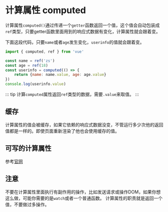 # 计算属性 computed

计算属性`computed()`通过传递一个`getter`函数返回一个值，这个值会自动包装成`ref`类型，只要getter函数里面用到的响应式数据有变化，计算属性就会跟着变。

下面这段代码，只要`name`或者`age`发生变化，`userinfo`的值就会跟着变。

```js
import { computed, ref } from 'vue'

const name = ref('zs')
const age = ref(18)
const userinfo = computed(() => {
    return {name: name.value, age: age.value}
})
console.log(userinfo.value)
```

::: tip
计算`computed`属性返回`ref`类型的数据，需要`.value`来取值。
:::


## 缓存

计算属性的值会被缓存，如果它依赖的响应式数据没变，不管运行多少次他的返回值都是一样的。即使页面重新渲染了他也会使用缓存的值。


## 可写的计算属性

参考[官网](https://cn.vuejs.org/guide/essentials/computed.html#writable-computed)



## 注意

不要在计算属性里面执行有副作用的操作，比如发送请求或操作DOM，如果你想这么做，可能你需要的是`watch`或者一个普通函数。
计算属性的职责就是返回一个值，不要做过多操作。
